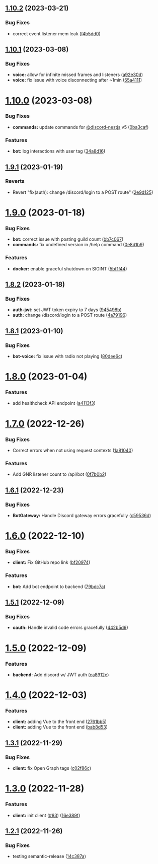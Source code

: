 ## [1.10.2](https://github.com/Pragma8123/three-dog/compare/v1.10.1...v1.10.2) (2023-03-21)


### Bug Fixes

* correct event listener mem leak ([f4b5dd0](https://github.com/Pragma8123/three-dog/commit/f4b5dd098077e11e906f67734790d823fc317e3b))

## [1.10.1](https://github.com/Pragma8123/three-dog/compare/v1.10.0...v1.10.1) (2023-03-08)


### Bug Fixes

* **voice:** allow for infinite missed frames and listeners ([a92e30d](https://github.com/Pragma8123/three-dog/commit/a92e30d7eeff6d17e9aa73d278ca736b8137e76a))
* **voice:** fix issue with voice disconnecting after ~1min ([55a4111](https://github.com/Pragma8123/three-dog/commit/55a4111c351a31110740ad2a21481725e9ddb8de))

# [1.10.0](https://github.com/Pragma8123/three-dog/compare/v1.9.1...v1.10.0) (2023-03-08)


### Bug Fixes

* **commands:** update commands for [@discord-nestjs](https://github.com/discord-nestjs) v5 ([0ba3caf](https://github.com/Pragma8123/three-dog/commit/0ba3caf5b1742de41b4a54f9629744e53e192758))


### Features

* **bot:** log interactions with user tag ([34a8d16](https://github.com/Pragma8123/three-dog/commit/34a8d16b6f404dadd5e1656b66f577b603074290))

## [1.9.1](https://github.com/Pragma8123/three-dog/compare/v1.9.0...v1.9.1) (2023-01-19)


### Reverts

* Revert "fix(auth): change /discord/login to a POST route" ([2e9d125](https://github.com/Pragma8123/three-dog/commit/2e9d125501f74ff4973bcbd519e59a9e760331f6))

# [1.9.0](https://github.com/Pragma8123/three-dog/compare/v1.8.2...v1.9.0) (2023-01-18)


### Bug Fixes

* **bot:** correct issue with posting guild count ([bb7c067](https://github.com/Pragma8123/three-dog/commit/bb7c06737ffeb9d257edae405388cf96ea2fd693))
* **commands:** fix undefined version in /help command ([0e8d1b9](https://github.com/Pragma8123/three-dog/commit/0e8d1b9fffd146a897b94cfbba352d3a623a0f15))


### Features

* **docker:** enable graceful shutdown on SIGINT ([5bf1f44](https://github.com/Pragma8123/three-dog/commit/5bf1f440dd36c800f8cf39a9e84a236987aab888))

## [1.8.2](https://github.com/Pragma8123/three-dog/compare/v1.8.1...v1.8.2) (2023-01-18)


### Bug Fixes

* **auth-jwt:** set JWT token expiry to 7 days ([945498b](https://github.com/Pragma8123/three-dog/commit/945498baac9589e9f8e91388323f7f885dfee403))
* **auth:** change /discord/login to a POST route ([4a79196](https://github.com/Pragma8123/three-dog/commit/4a791963459438ecac79c841cdd7b8aa019cac5c))

## [1.8.1](https://github.com/Pragma8123/three-dog/compare/v1.8.0...v1.8.1) (2023-01-10)


### Bug Fixes

* **bot-voice:** fix issue with radio not playing ([80dee6c](https://github.com/Pragma8123/three-dog/commit/80dee6cd62b2fc43272afdc99e92d7296686069e))

# [1.8.0](https://github.com/Pragma8123/three-dog/compare/v1.7.0...v1.8.0) (2023-01-04)


### Features

* add healthcheck API endpoint ([a4113f3](https://github.com/Pragma8123/three-dog/commit/a4113f3a3b7a374d55340984b790db38b2dd665e))

# [1.7.0](https://github.com/Pragma8123/three-dog/compare/v1.6.1...v1.7.0) (2022-12-26)


### Bug Fixes

* Correct errors when not using request contexts ([1a81040](https://github.com/Pragma8123/three-dog/commit/1a81040c2f60577985f5fd93b21f2c70e3f90765))


### Features

* Add GNR listener count to /api/bot ([0f7b0b2](https://github.com/Pragma8123/three-dog/commit/0f7b0b22d8734bb34566240b452adab46a8e11fb))

## [1.6.1](https://github.com/Pragma8123/three-dog/compare/v1.6.0...v1.6.1) (2022-12-23)


### Bug Fixes

* **BotGateway:** Handle Discord gateway errors gracefully ([c59536d](https://github.com/Pragma8123/three-dog/commit/c59536defd925a84857e6955476cf92e90d8a799))

# [1.6.0](https://github.com/Pragma8123/three-dog/compare/v1.5.1...v1.6.0) (2022-12-10)


### Bug Fixes

* **client:** Fix GitHub repo link ([bf20974](https://github.com/Pragma8123/three-dog/commit/bf20974efa37ed9f0474d48b44ad40d0322f5350))


### Features

* **bot:** Add bot endpoint to backend ([79bdc7a](https://github.com/Pragma8123/three-dog/commit/79bdc7a7799b44950574df7fb92e1c9aec2d334a))

## [1.5.1](https://github.com/Pragma8123/three-dog/compare/v1.5.0...v1.5.1) (2022-12-09)


### Bug Fixes

* **oauth:** Handle invalid code errors gracefully ([442b5d9](https://github.com/Pragma8123/three-dog/commit/442b5d9e22183bdd33f51f478a550e8d93089973))

# [1.5.0](https://github.com/Pragma8123/three-dog/compare/v1.4.0...v1.5.0) (2022-12-09)


### Features

* **backend:** Add discord w/ JWT auth ([ca8912e](https://github.com/Pragma8123/three-dog/commit/ca8912ede9efe68e05c3d2207ecdc50383dc5795))

# [1.4.0](https://github.com/Pragma8123/three-dog/compare/v1.3.1...v1.4.0) (2022-12-03)


### Features

* **client:** adding Vue to the front end ([2761bb5](https://github.com/Pragma8123/three-dog/commit/2761bb596e352859d430f4f04d886fbe3b22f291))
* **client:** adding Vue to the front end ([bab8d53](https://github.com/Pragma8123/three-dog/commit/bab8d53e54bcb875dcc8648595e75d1653fd1ea3))

## [1.3.1](https://github.com/Pragma8123/three-dog/compare/v1.3.0...v1.3.1) (2022-11-29)


### Bug Fixes

* **client:** fix Open Graph tags ([c02f86c](https://github.com/Pragma8123/three-dog/commit/c02f86c6aa588656cc61028f08c24c572b848275))

# [1.3.0](https://github.com/Pragma8123/three-dog/compare/v1.2.1...v1.3.0) (2022-11-28)


### Features

* **client:** init client ([#83](https://github.com/Pragma8123/three-dog/issues/83)) ([16e389f](https://github.com/Pragma8123/three-dog/commit/16e389f092718c3bc1531d67a9ea4d123ee7c96f))

## [1.2.1](https://github.com/Pragma8123/three-dog/compare/v1.2.0...v1.2.1) (2022-11-26)


### Bug Fixes

* testing semantic-release ([14c387a](https://github.com/Pragma8123/three-dog/commit/14c387a3e96a25df8a2320b5202fa64c30f61ef1))
